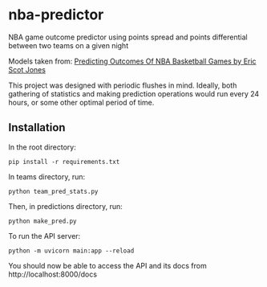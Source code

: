 # nba-predictor
NBA game outcome predictor using points spread and points differential between two teams on a given night

Models taken from: [Predicting Outcomes Of NBA Basketball Games by Eric Scot Jones](https://library.ndsu.edu/ir/bitstream/handle/10365/28084/Predicting%20Outcomes%20of%20NBA%20Basketball%20Games.pdf?sequence=1&isAllowed=y)

This project was designed with periodic flushes in mind.
Ideally, both gathering of statistics and making prediction operations would run every 24 hours, or some other optimal period of time.

## Installation

In the root directory:
```
pip install -r requirements.txt
```

In teams directory, run:
```
python team_pred_stats.py
```

Then, in predictions directory, run:
```
python make_pred.py
```

To run the API server:
```
python -m uvicorn main:app --reload
```

You should now be able to access the API and its docs from http://localhost:8000/docs
